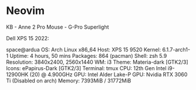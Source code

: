 # Neovim

KB - Anne 2 Pro
Mouse - G-Pro Superlight



Dell XPS 15 2022:

space@ardua
OS: Arch Linux x86_64
Host: XPS 15 9520
Kernel: 6.1.7-arch1-1
Uptime: 4 hours, 50 mins
Packages: 864 (pacman)
Shell: zsh 5.9
Resolution: 3840x2400, 2560x1440
WM: i3
Theme: Materia-dark [GTK2/3]
Icons: ePapirus-Dark [GTK2/3]
Terminal: tmux
CPU: 12th Gen Intel i9-12900HK (20) @ 4.900GHz
GPU: Intel Alder Lake-P
GPU: Nvidia RTX 3060 Ti (Disabled on arch)
Memory: 7393MiB / 31772MiB

